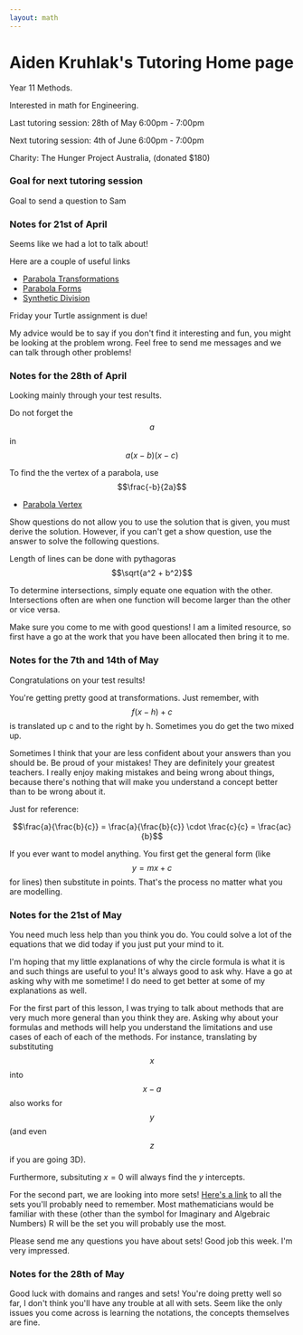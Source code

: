 ```yaml
---
layout: math
---
```

# Aiden Kruhlak's Tutoring Home page

Year 11 Methods.

Interested in math for Engineering.

Last tutoring session: 28th of May 6:00pm - 7:00pm

Next tutoring session: 4th of June 6:00pm - 7:00pm

Charity: The Hunger Project Australia, (donated $180)


### Goal for next tutoring session
Goal to send a question to Sam

### Notes for 21st of April

Seems like we had a lot to talk about!

Here are a couple of useful links

 - [Parabola Transformations](https://www.desmos.com/calculator/gh5du3k4mp)
 - [Parabola Forms](https://www.desmos.com/calculator/z1tvbo5cew)
 - [Synthetic Division](https://www.purplemath.com/modules/synthdiv.htm)

Friday your Turtle assignment is due!

My advice would be to say if you don't find it interesting and fun, you might
be looking at the problem wrong. Feel free to send me messages and we can
talk through other problems!

### Notes for the 28th of April

Looking mainly through your test results.

Do not forget the $$a$$ in $$a(x-b)(x-c)$$

To find the the vertex of a parabola, use $$\frac{-b}{2a}$$

 - [Parabola Vertex](https://www.desmos.com/calculator/xagm2cxlqu)

Show questions do not allow you to use the solution that is given, you must derive
the solution. However, if you can't get a show question, use the answer to solve
the following questions.

Length of lines can be done with pythagoras $$\sqrt{a^2 + b^2}$$

To determine intersections, simply equate one equation with the other. Intersections
often are when one function will become larger than the other or vice versa.

Make sure you come to me with good questions! I am a limited resource, so first
have a go at the work that you have been allocated then bring it to me.

### Notes for the 7th and 14th of May
Congratulations on your test results!

You're getting pretty good at transformations. Just remember, with $$f(x-h)+c$$
is translated up c and to the right by h. Sometimes you do get the two mixed up.

Sometimes I think that your are less confident about your answers than you should
be. Be proud of your mistakes! They are definitely your greatest teachers. I
really enjoy making mistakes and being wrong about things, because there's nothing
that will make you understand a concept better than to be wrong about it.

Just for reference:

$$\frac{a}{\frac{b}{c}} = \frac{a}{\frac{b}{c}} \cdot \frac{c}{c} = \frac{ac}{b}$$

If you ever want to model anything. You first get the general form (like $$y=mx+c$$
for lines) then substitute in points. That's the process no matter what you are modelling.

### Notes for the 21st of May
You need much less help than you think you do. You could solve a lot of the
equations that we did today if you just put your mind to it.

I'm hoping that my little explanations of why the circle formula is what it is
and such things are useful to you! It's always good to ask why. Have a go at asking
why with me sometime! I do need to get better at some of my explanations as well.

For the first part of this lesson, I was trying to talk about methods that are
very much more general than you think they are. Asking why about your formulas
and methods will help you understand the limitations and use cases of each of
each of the methods. For instance, translating by substituting $$x$$ into $$x - a$$
also works for $$y$$ (and even $$z$$ if you are going 3D).

Furthermore, subsituting $x = 0$ will always find the $y$ intercepts.

For the second part, we are looking into more sets! [Here's a link](https://www.mathsisfun.com/sets/number-types.html) 
to all the sets you'll probably need to remember. Most mathematicians would be
familiar with these (other than the symbol for Imaginary and Algebraic Numbers)
R will be the set you will probably use the most.

Please send me any questions you have about sets! Good job this week. I'm very 
impressed.

### Notes for the 28th of May
Good luck with domains and ranges and sets! You're doing pretty well so far,
I don't think you'll have any trouble at all with sets. Seem like the only issues
you come across is learning the notations, the concepts themselves are fine.
